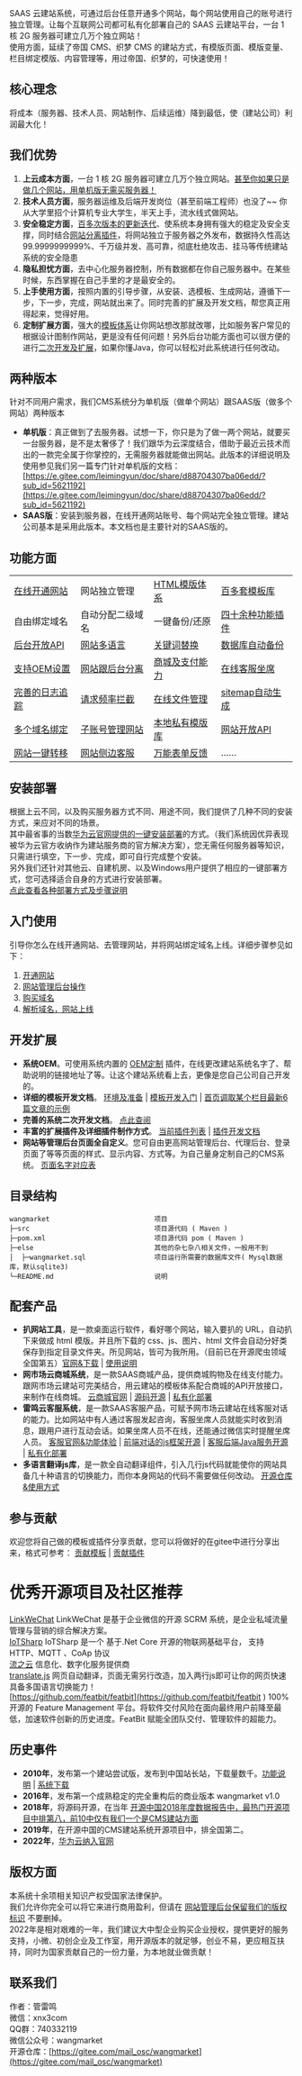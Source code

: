 SAAS 云建站系统，可通过后台任意开通多个网站，每个网站使用自己的账号进行独立管理。让每个互联网公司都可私有化部署自己的 SAAS 云建站平台，一台 1 核 2G 服务器可建立几万个独立网站！  
使用方面，延续了帝国 CMS、织梦 CMS 的建站方式，有模版页面、模版变量、栏目绑定模版、内容管理等，用过帝国、织梦的，可快速使用！

## 核心理念

将成本（服务器、技术人员、网站制作、后续运维）降到最低，使（建站公司）利润最大化！

## 我们优势

1. **上云成本方面**，一台 1 核 2G 服务器可建立几万个独立网站。[甚至你如果只是做几个网站，用单机版无需买服务器！](https://e.gitee.com/leimingyun/doc/share/d88704307ba06edd/?sub_id=5624017)
2. **技术人员方面**，服务器运维及后端开发岗位（甚至前端工程师）也没了~~ 你从大学里招个计算机专业大学生，半天上手，流水线式做网站。
3. **安全稳定方面**，[百多次版本的更新迭代](http://www.wang.market/log.html)、使系统本身拥有强大的稳定及安全支撑，同时结合[网站分离插件](http://www.wang.market/35027.html)，将网站独立于服务器之外发布，数据持久性高达99.9999999999%、千万级并发、高可靠，彻底杜绝攻击、挂马等传统建站系统的安全隐患
4. **隐私担忧方面**，去中心化服务器控制，所有数据都在你自己服务器中。在某些时候，东西掌握在自己手里的才是最安全的。
5. **上手使用方面**，按照内置的引导步骤，从安装、选模板、生成网站，遵循下一步，下一步，完成，网站就出来了。同时完善的扩展及开发文档，帮您真正用得起来，觉得好用。
6. **定制扩展方面**，强大的[模板体系](https://e.gitee.com/leimingyun/doc/share/78815f06cd4554b7/?sub_id=5851390)让你网站想改那就改哪，比如服务客户常见的根据设计图制作网站，更是没有任何问题！另外后台功能方面也可以很方便的进行[二次开发及扩展](https://e.gitee.com/leimingyun/doc/share/78815f06cd4554b7/?sub_id=5808068)，如果你懂Java，你可以轻松对此系统进行任何改动。

## 两种版本

针对不同用户需求，我们CMS系统分为单机版（做单个网站）跟SAAS版（做多个网站）两种版本

* **单机版**：真正做到了去服务器。试想一下，你只是为了做一两个网站，就要买一台服务器，是不是太奢侈了！我们跟华为云深度结合，借助于最近云技术而出的一款完全属于你掌控的，无需服务器就能做出网站。此版本的详细说明及使用参见我们另一篇专门针对单机版的文档：  [https://e.gitee.com/leimingyun/doc/share/d88704307ba06edd/?sub_id=5621192](https://e.gitee.com/leimingyun/doc/share/d88704307ba06edd/?sub_id=5621192)
* **SAAS版**：安装到服务器，在线开通网站账号、每个网站完全独立管理。建站公司基本是采用此版本。本文档也是主要针对的SAAS版的。

## 功能方面

| | | | |
| --- | --- | --- | --- |
| [在线开通网站](http://wang.market/plugin/phoneCreateSite/reg.do?inviteid=50) | 网站独立管理 | [HTML模版体系](https://e.gitee.com/leimingyun/doc/share/78815f06cd4554b7/?sub_id=5851418)  | [百多套模板库](http://wang.market/template.do) |
| 自由绑定域名 |  自动分配二级域名 | 一键备份/还原 | [四十余种功能插件](http://www.wang.market/plugin.html) |
| [后台开放API](http://www.wang.market/35328.html) | [网站多语言](http://www.wang.market/35302.html) | [关键词替换](http://www.wang.market/35249.html) |  [数据库自动备份](http://www.wang.market/35041.html) |
| [支持OEM设置](http://www.wang.market/35040.html) | [网站跟后台分离](http://www.wang.market/35027.html) | [商城及支付能力](http://www.shop.zvo.cn) | [在线客服坐席](http://www.kefu.zvo.cn) |
| [完善的日志追踪](http://www.wang.market/31073.html) | [请求频率拦截](http://www.wang.market/31072.html) | [在线文件管理](http://www.wang.market/21019.html) | [sitemap自动生成](http://www.wang.market/19573.html) |
| [多个域名绑定](http://www.wang.market/19572.html) | [子账号管理网站](http://www.wang.market/13811.html) | [本地私有模版库](http://www.wang.market/10121.html) | [网站开放API](http://www.wang.market/10106.html) |
| [网站一键转移](http://www.wang.market/10104.html) | [网站侧边客服](http://www.wang.market/10103.html) | [万能表单反馈](http://www.wang.market/10068.html) | …… |

## 安装部署

根据上云不同，以及购买服务器方式不同、用途不同，我们提供了几种不同的安装方式，来应对不同的场景。  
其中最省事的当数[华为云官网提供的一键安装部署](https://www.huaweicloud.com/solution/implementations/build-a-CMS-based-on-open-source-wangmarket.html)的方式。（我们系统因优异表现被华为云官方收纳作为建站服务商的官方解决方案），您无需任何服务器等知识，只需进行填空，下一步、完成，即可自行完成整个安装。  
另外我们还针对其他云、自建机房、以及Windows用户提供了相应的一键部署方式，您可选择适合自身的方式进行安装部署。  
[点此查看各种部署方式及步骤说明](https://e.gitee.com/leimingyun/doc/share/78815f06cd4554b7/?sub_id=6000929)

## 入门使用

引导你怎么在线开通网站、去管理网站，并将网站绑定域名上线。详细步骤参见如下：  

1. [开通网站](https://e.gitee.com/leimingyun/doc/share/78815f06cd4554b7/?sub_id=5997142)
2. [网站管理后台操作](https://e.gitee.com/leimingyun/doc/share/78815f06cd4554b7/?sub_id=5997144)
3. [购买域名](https://e.gitee.com/leimingyun/doc/share/78815f06cd4554b7/?sub_id=5997145)
4. [解析域名，网站上线](https://e.gitee.com/leimingyun/doc/share/78815f06cd4554b7/?sub_id=5997262)

## 开发扩展

* **系统OEM**。可使用系统内置的 [OEM定制](http://www.wang.market/35040.html) 插件，在线更改建站系统名字了、帮助说明的链接地址了等。让这个建站系统看上去，更像是您自己公司自己开发的。
* **详细的模板开发文档**。 [环境及准备](https://e.gitee.com/leimingyun/doc/share/78815f06cd4554b7/?sub_id=5851390) | [模板开发入门](https://e.gitee.com/leimingyun/doc/share/78815f06cd4554b7/?sub_id=5851418) | [首页调取某个栏目最新6篇文章的示例](https://e.gitee.com/leimingyun/doc/share/78815f06cd4554b7/?sub_id=5851423)
* **完善的系统二次开发文档**。 [点此查阅](https://e.gitee.com/leimingyun/doc/share/78815f06cd4554b7/?sub_id=6010573)
* **丰富的扩展插件及详细插件制作方式**。 [当前插件列表](http://www.wang.market/plugin.html) | [插件开发文档](https://e.gitee.com/leimingyun/doc/share/78815f06cd4554b7/?sub_id=6010617)
* **网站等管理后台页面全自定义**。您可自由更高网站管理后台、代理后台、登录页面了等等页面的样式、显示内容、方式等。为自己量身定制自己的CMS系统。 [页面名字对应表](https://e.gitee.com/leimingyun/doc/share/78815f06cd4554b7/?sub_id=6010618)

## 目录结构
```
wangmarket                          项目
├─src                               项目源代码 ( Maven )
├─pom.xml                           项目源代码 pom ( Maven )
├─else                              其他的杂七杂八相关文件，一般用不到
│  ├─wangmarket.sql                 项目运行所需要的数据库文件( Mysql数据库，默认sqlite3)
└─README.md                         说明
```

## 配套产品

* **扒网站工具**，是一款桌面运行软件，看好哪个网站，输入要扒的 URL，自动扒下来做成 html 模版。并且所下载的 css、js、图片、html 文件会自动分好类保存到指定目录文件夹。所见网站，皆可为我所用。（目前已在开源爬虫领域全国第五）[官网&下载](http://www.templatespider.zvo.cn) | [使用说明](http://tag.wscso.com/8144.html)
* **网市场云商城系统**，是一款SAAS商城产品，提供商城购物及在线支付能力。跟网市场云建站可完美结合，用云建站的模板体系配合商城的API开放接口，来制作在线商城。 [云商城官网](http://www.shop.zvo.cn) | [源码开源](https://gitee.com/leimingyun/wangmarket_shop) | [私有化部署](https://gitee.com/leimingyun/dashboard/wikis/leimingyun/bed2ecca-8e2e-4b20-8099-10f09101b097/preview?doc_id=1532896&sort_id=4255147)
* **雷鸣云客服系统**，是一款SAAS客服产品，可赋予网市场云建站在线客服对话的能力。比如网站中有人通过客服发起咨询，客服坐席人员就能实时收到消息，跟用户进行互动会话。如果坐席人员不在线，还能通过微信实时提醒坐席人员。 [客服官网&功能体验](http://www.kefu.zvo.cn) | [前端对话的js框架开源](https://gitee.com/mail_osc/kefu.js) | [客服后端Java服务开源](https://gitee.com/leimingyun/yunkefu) | [私有化部署](https://gitee.com/leimingyun/dashboard/wikis/leimingyun/install/preview?sort_id=3940906&doc_id=1381432)
* **多语言翻译js库**，是一款全自动翻译组件，引入几行js代码就能使你的网站具备几十种语言的切换能力，而你本身网站的代码不需要做任何改动。 [开源仓库&使用方式](https://gitee.com/mail_osc/translate)

## 参与贡献

欢迎您将自己做的模板或插件分享贡献，您可以将做好的在gitee中进行分享出来，格式可参考：
[贡献模板](https://gitee.com/mail_osc/wangmarket_template_lmyglm1) | [贡献插件](https://gitee.com/leimingyun/wangmarket_plugin_learn_example)

# 优秀开源项目及社区推荐
[LinkWeChat](https://gitee.com/LinkWeChat/link-wechat) LinkWeChat 是基于企业微信的开源 SCRM 系统，是企业私域流量管理与营销的综合解决方案。  
[IoTSharp](https://gitee.com/IoTSharp) IoTSharp 是一个 基于.Net Core 开源的物联网基础平台， 支持 HTTP、MQTT 、CoAp 协议  
[流之云](https://gitee.com/ntdgg) 信息化、数字化服务提供商  
[translate.js](https://gitee.com/mail_osc/translate) 网页自动翻译，页面无需另行改造，加入两行js即可让你的网页快速具备多国语言切换能力！  
[https://github.com/featbit/featbit](https://github.com/featbit/featbit
) 100% 开源的 Feature Management 平台。将软件交付风险在面向最终用户前降至最低，加速软件创新的历史进度。FeatBit 赋能全团队交付、管理软件的超能力。

## 历史事件

* **2010年**，发布第一个建站尝试版，发布到中国站长站，下载量数千。[功能说明](http://www.xnx3.com/software/xxJspMql/20121102/8.html) | [系统下载](https://down.chinaz.com/soft/29191.htm)
* **2016年**，发布第一个成熟稳定的完全重构后的商业版本 wangmarket v1.0
* **2018年**，将源码开源，在当年 [开源中国2018年度数据报告中，最热门开源项目中排第八，前10中仅有我们一个是CMS建站方面](https://gitee.com/2018annual)
* **2019年**，在开源中国的CMS建站系统开源项目中，排全国第二。
* **2022年**，[华为云纳入官网](https://www.huaweicloud.com/solution/implementations/build-a-CMS-based-on-open-source-wangmarket.html)

## 版权方面

本系统十余项相关知识产权受国家法律保护。  
我们允许你完全可以将它来进行商用盈利，但请在 [网站管理后台保留我们的版权标识](https://e.gitee.com/leimingyun/doc/share/78815f06cd4554b7/?sub_id=6000930) 不要删掉。  
2022年是相对艰难的一年，我们建议大中型企业购买企业授权，提供更好的服务支持，小微、初创企业及工作室，用开源版本的就足够，创业不易，更应相互扶持，同时为国家贡献自己的一份力量，为本地就业做贡献！

## 联系我们

作者：管雷鸣  
微信：xnx3com  
QQ群：740332119  
微信公众号：wangmarket  
开源仓库：[https://gitee.com/mail_osc/wangmarket](https://gitee.com/mail_osc/wangmarket)

